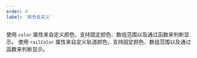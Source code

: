 ```yaml
---
order: 4
label: '颜色自定义'
---
```


使用 `color` 属性来自定义颜色，支持固定颜色、数组范围以及通过函数来判断显示。
使用 `railColor` 属性来自定义轨道颜色，支持固定颜色、数组范围以及通过函数来判断显示。
